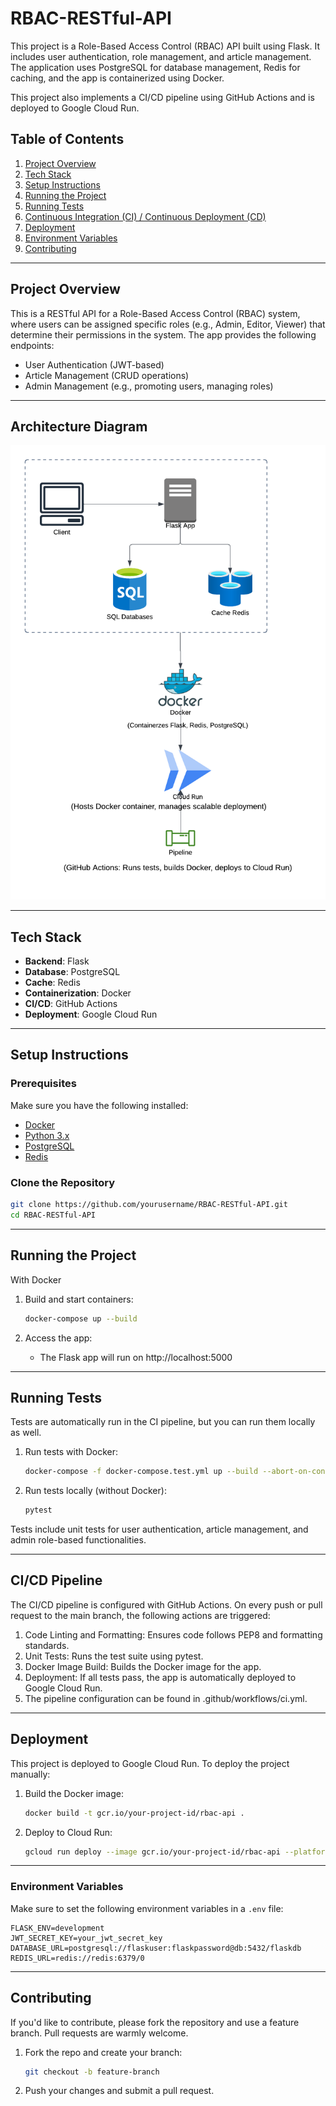 # RBAC-RESTful-API

This project is a Role-Based Access Control (RBAC) API built using Flask. It includes user authentication, role management, and article management. The application uses PostgreSQL for database management, Redis for caching, and the app is containerized using Docker. 

This project also implements a CI/CD pipeline using GitHub Actions and is deployed to Google Cloud Run.

## Table of Contents

1. [Project Overview](#project-overview)
2. [Tech Stack](#tech-stack)
3. [Setup Instructions](#setup-instructions)
4. [Running the Project](#running-the-project)
5. [Running Tests](#running-tests)
6. [Continuous Integration (CI) / Continuous Deployment (CD)](#ci-cd-pipeline)
7. [Deployment](#deployment)
8. [Environment Variables](#environment-variables)
9. [Contributing](#contributing)

---

## Project Overview

This is a RESTful API for a Role-Based Access Control (RBAC) system, where users can be assigned specific roles (e.g., Admin, Editor, Viewer) that determine their permissions in the system. The app provides the following endpoints:

- User Authentication (JWT-based)
- Article Management (CRUD operations)
- Admin Management (e.g., promoting users, managing roles)

---
## Architecture Diagram

![Architecture Diagram](./architecture-diagram.png)

---

## Tech Stack

- **Backend**: Flask
- **Database**: PostgreSQL
- **Cache**: Redis
- **Containerization**: Docker
- **CI/CD**: GitHub Actions
- **Deployment**: Google Cloud Run

---

## Setup Instructions

### Prerequisites

Make sure you have the following installed:

- [Docker](https://www.docker.com/get-started)
- [Python 3.x](https://www.python.org/)
- [PostgreSQL](https://www.postgresql.org/download/)
- [Redis](https://redis.io/)

### Clone the Repository

```bash
git clone https://github.com/yourusername/RBAC-RESTful-API.git
cd RBAC-RESTful-API
```
---

## Running the Project
With Docker
1. Build and start containers:

    ```bash
    docker-compose up --build
    ```
2. Access the app:
   - The Flask app will run on http://localhost:5000

---

## Running Tests
Tests are automatically run in the CI pipeline, but you can run them locally as well.
1. Run tests with Docker:

    ```bash
    docker-compose -f docker-compose.test.yml up --build --abort-on-container-exit
    ```
2. Run tests locally (without Docker):

    ```bash
    pytest
    ```

Tests include unit tests for user authentication, article management, and admin role-based functionalities.

---

## CI/CD Pipeline
The CI/CD pipeline is configured with GitHub Actions. On every push or pull request to the main branch, the following actions are triggered:

1. Code Linting and Formatting: Ensures code follows PEP8 and formatting standards.
2. Unit Tests: Runs the test suite using pytest.
3. Docker Image Build: Builds the Docker image for the app.
4. Deployment: If all tests pass, the app is automatically deployed to Google Cloud Run.
5. The pipeline configuration can be found in .github/workflows/ci.yml.
---
## Deployment
This project is deployed to Google Cloud Run. To deploy the project manually:

1. Build the Docker image:

    ```bash
    docker build -t gcr.io/your-project-id/rbac-api .
    ```
2. Deploy to Cloud Run:

    ```bash
    gcloud run deploy --image gcr.io/your-project-id/rbac-api --platform managed
    ```
---

### Environment Variables
Make sure to set the following environment variables in a ```.env``` file:

```env
FLASK_ENV=development
JWT_SECRET_KEY=your_jwt_secret_key
DATABASE_URL=postgresql://flaskuser:flaskpassword@db:5432/flaskdb
REDIS_URL=redis://redis:6379/0
```

---

## Contributing
If you'd like to contribute, please fork the repository and use a feature branch. Pull requests are warmly welcome.

1. Fork the repo and create your branch:

    ```bash
    git checkout -b feature-branch
    ```
2. Push your changes and submit a pull request.
